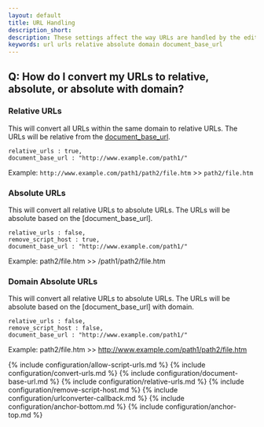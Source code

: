 ```yaml
---
layout: default
title: URL Handling
description_short:
description: These settings affect the way URLs are handled by the editor.
keywords: url urls relative absolute domain document_base_url
---
```


## Q: How do I convert my URLs to relative, absolute, or absolute with domain?

### Relative URLs

This will convert all URLs within the same domain to relative URLs. The URLs will be relative from the [document_base_url](#document_base_url).

```
relative_urls : true,
document_base_url : "http://www.example.com/path1/"
```

Example: `http://www.example.com/path1/path2/file.htm` >> `path2/file.htm`

### Absolute URLs

This will convert all relative URLs to absolute URLs. The URLs will be absolute based on the [document_base_url].

```
relative_urls : false,
remove_script_host : true,
document_base_url : "http://www.example.com/path1/"
```

Example: path2/file.htm >> /path1/path2/file.htm

### Domain Absolute URLs

This will convert all relative URLs to absolute URLs. The URLs will be absolute based on the [document_base_url] with domain.

```
relative_urls : false,
remove_script_host : false,
document_base_url : "http://www.example.com/path1/"
```

Example: path2/file.htm >> http://www.example.com/path1/path2/file.htm


{% include configuration/allow-script-urls.md %}
{% include configuration/convert-urls.md %}
{% include configuration/document-base-url.md %}
{% include configuration/relative-urls.md %}
{% include configuration/remove-script-host.md %}
{% include configuration/urlconverter-callback.md %}
{% include configuration/anchor-bottom.md %}
{% include configuration/anchor-top.md %}
